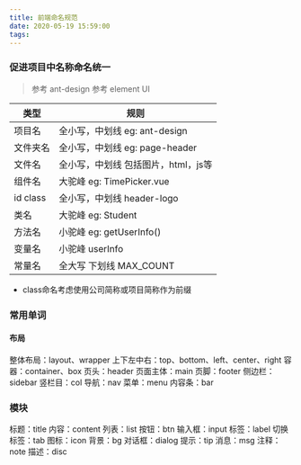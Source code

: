 ```yaml
---
title: 前端命名规范
date: 2020-05-19 15:59:00
tags:
---
```

### 促进项目中名称命名统一

> 参考 ant-design
> 参考 element UI

类型|规则
-|-
项目名|全小写，中划线 eg: ant-design
文件夹名|全小写，中划线 eg: page-header
文件名| 全小写，中划线 包括图片，html，js等
组件名| 大驼峰 eg: TimePicker.vue 
id class | 全小写，中划线 header-logo
类名 | 大驼峰 eg: Student
方法名 | 小驼峰 eg: getUserInfo()
变量名 | 小驼峰 userInfo
常量名 | 全大写 下划线 MAX_COUNT 
<!-- more -->

- class命名考虑使用公司简称或项目简称作为前缀

### 常用单词  
#### 布局  
整体布局：layout、wrapper
上下左中右：top、bottom、left、center、right
容器：container、box
页头：header
页面主体：main
页脚：footer
侧边栏：sidebar
竖栏目：col
导航：nav
菜单：menu
内容条：bar

### 模块  
标题：title
内容：content
列表：list
按钮：btn
输入框：input
标签：label
切换标签：tab
图标：icon
背景：bg
对话框：dialog
提示：tip
消息：msg
注释：note
描述：disc
